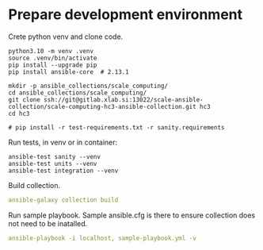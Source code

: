 # Prepare development environment

Crete python venv and clone code.

```
python3.10 -m venv .venv
source .venv/bin/activate
pip install --upgrade pip
pip install ansible-core  # 2.13.1

mkdir -p ansible_collections/scale_computing/
cd ansible_collections/scale_computing/
git clone ssh://git@gitlab.xlab.si:13022/scale-ansible-collection/scale-computing-hc3-ansible-collection.git hc3
cd hc3

# pip install -r test-requirements.txt -r sanity.requirements
```

Run tests, in venv or in container:

```
ansible-test sanity --venv
ansible-test units --venv
ansible-test integration --venv
```

Build collection.

```yaml
ansible-galaxy collection build
```

Run sample playbook.
Sample ansible.cfg is there to ensure collection does not need to be inatalled.

```yaml
ansible-playbook -i localhost, sample-playbook.yml -v
```
